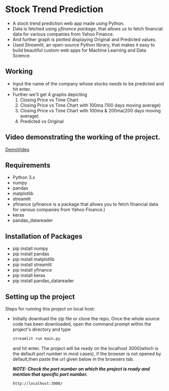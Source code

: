 # Stock Trend Prediction
- A stock trend prediction web app made using Python.
- Data is fetched using _yfinance package_, that allows us to fetch financial data for various companies from Yahoo Finance.
- And further graph is plotted displaying Original and Predicted values.
- Used _Streamlit_, an open-source Python library, that makes it easy to build beautiful custom web apps for Machine Learning and Data Science.

## Working
- Input the name of the company whose stocks needs to be predicted and hit enter.
- Further we'll get 4 graphs depicting
  1. Closing Price vs Time Chart
  2. Closing Price vs Time Chart with 100ma (100 days moving average)
  3. Closing Price vs Time Chart with 100ma & 200ma(200 days moving average)
  4. Predicted vs Original
 
## Video demonstrating the working of the project. 
  [DemoVideo](https://youtu.be/dHHKJOmddxg)

## Requirements
- Python 3.x
- numpy
- pandas
- matplotlib
- streamlit
- yfinance (yfinance is a package that allows you to fetch financial data for various companies from Yahoo Finance.)
- keras
- pandas_datareader

## Installation of Packages
- pip install numpy
- pip install pandas
- pip install matplotlib
- pip install streamlit
- pip install yfinance
- pip install keras
- pip install pandas_datareader

## Setting up the project
Steps for running this project on local host: 

- Initially download the zip file or clone the repo.
  Once the whole source code has been downloaded, open the command prompt within the project's directory and type
  
  ```bash
  streamlit run main.py
  ```
  and hit enter. The project will be ready on the localhost 3000(which is the default port number in most cases), if the browser is not opened by default,then paste the url given below in the browsers tab.<p>
  **_NOTE: Check the port number on which the project is ready and mention that specific port number._**</p>
  ```bash
  http://localhost:3000/
  ```
  
  
 
  
  
   

   


